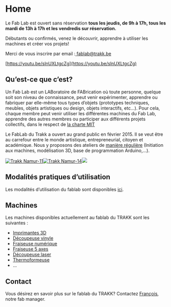 # Home

Le Fab Lab est ouvert sans réservation **tous les jeudis, de 9h à 17h, tous les mardi de 13h à 17h et les vendredis sur réservation.**

Débutants ou confirmés, venez le découvrir, apprendre à utiliser les machines et créer vos projets!

Merci de vous inscrire par email :[ fablab@trakk.be](mailto:fablab@trakk.be)

[https://youtu.be/slnUXLtgcZg](https://youtu.be/slnUXLtgcZg)

## Qu’est-ce que c’est?

Un Fab Lab est un LABoratoire de FABrication où toute personne, quelque soit son niveau de connaissance, peut venir expérimenter, apprendre ou fabriquer par elle-même tous types d’objets \(prototypes techniques, meubles, objets artistiques ou design, objets interactifs, etc…\). Pour cela, chaque membre peut venir utiliser les différentes machines du Fab Lab, apprendre des autres membres ou participer aux différents projets collectifs, dans le respect de [la charte MIT](http://www.trakk.be/fablab/charte-mit/)

Le FabLab du Trakk a ouvert au grand public en février 2015. Il se veut être au carrefour entre le monde artistique, entrepreneurial, citoyen et académique. Nous y proposons des ateliers de [manière régulière](http://www.trakk.be/agenda/) \(Initiation aux machines, modélisation 3D, base de programmation Arduino,…\).

[![Trakk Namur-11](http://www.trakk.be/wp-content/uploads/2014/12/Trakk-Namur-11.jpg)![Trakk Namur-14](http://www.trakk.be/wp-content/uploads/2014/12/Trakk-Namur-14.jpg)](http://www.trakk.be/wp-content/uploads/2014/12/Trakk-Namur-9.jpg)[![](http://www.trakk.be/wp-content/uploads/2014/12/P1070663-300x201.jpg)](http://www.trakk.be/wp-content/uploads/2014/12/Trakk-Namur-9.jpg)

## Modalités pratiques d’utilisation

Les modalités d’utilisation du fablab sont disponibles [ici](http://www.trakk.be/modalites-pratiques/).

## Machines

Les machines disponibles actuellement au fablab du TRAKK sont les suivantes :

* [Imprimantes 3D](tools/ultimaker/)
* [Découpeuse vinyle](tools/decoupeuse-vinyle.md)
* [Fraiseuse numérique](tools/cnc.md)
* [Fraiseuse 5 axes](http://www.pocketnc.com/v2-resources)
* [Découpeuse laser](tools/laser.md)
* [Thermoformeuse](tools/thermoformeuse.md)
* …

## Contact

Vous désirez en savoir plus sur le fablab du TRAKK? Contactez [François](mailto:fablab@trakk.be), notre fab manager.



